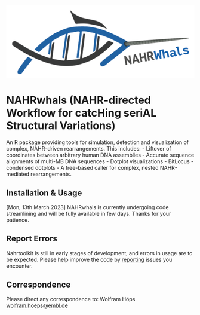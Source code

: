 <img src="https://github.com/WHops/NAHRwhals/blob/main/NAHRwhals.png?raw=true">


# NAHRwhals (NAHR-directed Workflow for catcHing seriAL Structural Variations)
An R package providing tools for simulation, detection and visualization of complex, NAHR-driven rearrangements. This includes:
		- Liftover of coordinates between arbitrary human DNA assemblies
		- Accurate sequence alignments of multi-MB DNA sequences
		- Dotplot visualizations 
		- BitLocus - condensed dotplots
		- A tree-based caller for complex, nested NAHR-mediated rearrangements. 

## Installation & Usage

[Mon, 13th March 2023] NAHRwhals is currently undergoing code streamlining and will be fully available in few days. Thanks for your patience. 

## Report Errors

Nahrtoolkit is still in early stages of development, and errors in usage are to be expected. 
Please help improve the code by [reporting](https://github.com/WHops/nahrchainer/issues/new) issues you encounter.

## Correspondence

Please direct any correspondence to: 
Wolfram Höps
wolfram.hoeps@embl.de

